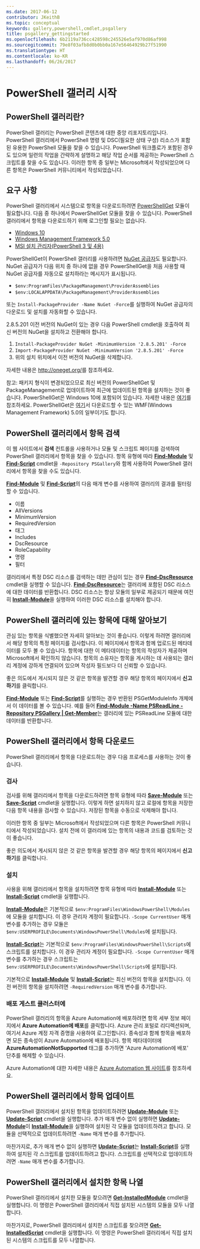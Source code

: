 ```yaml
---
ms.date: 2017-06-12
contributor: JKeithB
ms.topic: conceptual
keywords: gallery,powershell,cmdlet,psgallery
title: psgallery_gettingstarted
ms.openlocfilehash: 6b2119a736cc428598c245526e5af970d86af998
ms.sourcegitcommit: 79e8f03afb8d0b0bb0a167e56464929b27f51990
ms.translationtype: HT
ms.contentlocale: ko-KR
ms.lasthandoff: 06/26/2017
---
```

<a id="get-started-with-the-powershell-gallery" class="xliff"></a>
# PowerShell 갤러리 시작

<a id="what-is-the-powershell-gallery" class="xliff"></a>
## PowerShell 갤러리란?

PowerShell 갤러리는 PowerShell 콘텐츠에 대한 중앙 리포지토리입니다.
PowerShell 갤러리에서 PowerShell 명령 및 DSC(필요한 상태 구성) 리소스가 포함된 유용한 PowerShell 모듈을 찾을 수 있습니다. PowerShell 워크플로가 포함된 경우도 있으며 일련의 작업을 간략하게 설명하고 해당 작업 순서를 제공하는 PowerShell 스크립트를 찾을 수도 있습니다.
이러한 항목 중 일부는 Microsoft에서 작성되었으며 다른 항목은 PowerShell 커뮤니티에서 작성되었습니다.

<a id="requirements" class="xliff"></a>
## 요구 사항

PowerShell 갤러리에서 시스템으로 항목을 다운로드하려면 [PowerShellGet](http://go.microsoft.com/fwlink/?LinkID=760387&clcid=0x409) 모듈이 필요합니다. 다음 중 하나에서 PowerShellGet 모듈을 찾을 수 있습니다. PowerShell 갤러리에서 항목을 다운로드하기 위해 로그인할 필요는 없습니다.

-   [Windows 10](http://go.microsoft.com/fwlink/?LinkID=624830&clcid=0x409)
-   [Windows Management Framework 5.0](http://go.microsoft.com/fwlink/?LinkId=398175)
-   [MSI 설치 관리자(PowerShell 3 및 4용)](http://go.microsoft.com/fwlink/?LinkID=746217&clcid=0x409)

PowerShellGet이 PowerShell 갤러리를 사용하려면 [NuGet 공급자](http://go.microsoft.com/fwlink/?LinkId=722208)도 필요합니다. NuGet 공급자가 다음 위치 중 하나에 없을 경우 PowerShellGet을 처음 사용할 때 NuGet 공급자를 자동으로 설치하라는 메시지가 표시됩니다.

- `$env:ProgramFiles\PackageManagement\ProviderAssemblies`
- `$env:LOCALAPPDATA\PackageManagement\ProviderAssemblies`

또는 `Install-PackageProvider -Name NuGet -Force`를 실행하여 NuGet 공급자의 다운로드 및 설치를 자동화할 수 있습니다.

  
2.8.5.201 이전 버전의 NuGet이 있는 경우 다음 PowerShell cmdlet을 호출하여 최신 버전의 NuGet을 설치하고 전환해야 합니다.

1.  `Install-PackageProvider NuGet -MinimumVersion '2.8.5.201' -Force`
2.  `Import-PackageProvider NuGet -MinimumVersion '2.8.5.201' -Force`
3.  위의 설치 위치에서 이전 버전의 NuGet을 삭제합니다.

자세한 내용은 <http://oneget.org/>를 참조하세요.

  
참고: 패키지 형식이 변경되었으므로 최신 버전의 PowerShellGet 및 PackageManagement로 업데이트하여 최근에 업데이트된 항목을 설치하는 것이 좋습니다. PowerShellGet은 Windows 10에 포함되어 있습니다. 자세한 내용은 [여기](http://go.microsoft.com/fwlink/?LinkID=624830&clcid=0x409)를 참조하세요.
PowerShellGet은 [여기](http://go.microsoft.com/fwlink/?LinkId=398175)서 다운로드할 수 있는 WMF(Windows Management Framework) 5.0의 일부이기도 합니다.

<a id="discovering-items-from-the-powershell-gallery" class="xliff"></a>
## PowerShell 갤러리에서 항목 검색

이 웹 사이트에서 **검색** 컨트롤을 사용하거나 모듈 및 스크립트 페이지를 검색하여 PowerShell 갤러리에서 항목을 찾을 수 있습니다. 항목 유형에 따라 [**Find-Module**](http://go.microsoft.com/fwlink/?LinkID=760387&clcid=0x409) 및 [**Find-Script**](http://go.microsoft.com/fwlink/?LinkID=760387&clcid=0x409) cmdlet을 `-Repository PSGallery`와 함께 사용하여 PowerShell 갤러리에서 항목을 찾을 수도 있습니다.

[**Find-Module**](http://go.microsoft.com/fwlink/?LinkID=760387&clcid=0x409) 및 [**Find-Script**](http://go.microsoft.com/fwlink/?LinkID=760387&clcid=0x409)의 다음 매개 변수를 사용하여 갤러리의 결과를 필터링할 수 있습니다.

- 이름
- AllVersions
- MinimumVersion
- RequiredVersion
- 태그
- Includes
- DscResource
- RoleCapability
- 명령
- 필터

갤러리에서 특정 DSC 리소스를 검색하는 데만 관심이 있는 경우 [**Find-DscResource**](http://go.microsoft.com/fwlink/?LinkID=760387&clcid=0x409) cmdlet을 실행할 수 있습니다.
[**Find-DscResource**](http://go.microsoft.com/fwlink/?LinkID=760387&clcid=0x409)는 갤러리에 포함된 DSC 리소스에 대한 데이터를 반환합니다. DSC 리소스는 항상 모듈의 일부로 제공되기 때문에 여전히 [**Install-Module**](http://go.microsoft.com/fwlink/?LinkID=760387&clcid=0x409)을 실행하여 이러한 DSC 리소스를 설치해야 합니다.

<a id="learning-about-items-in-the-powershell-gallery" class="xliff"></a>
## PowerShell 갤러리에 있는 항목에 대해 알아보기

관심 있는 항목을 식별했으면 자세히 알아보는 것이 좋습니다. 이렇게 하려면 갤러리에서 해당 항목의 특정 페이지를 검사합니다. 이 페이지에서 항목과 함께 업로드된 메타데이터를 모두 볼 수 있습니다. 항목에 대한 이 메타데이터는 항목의 작성자가 제공하며 Microsoft에서 확인하지 않습니다. 항목의 소유자는 항목을 게시하는 데 사용되는 갤러리 계정에 강하게 연결되어 있으며 작성자 필드보다 더 신뢰할 수 있습니다.

좋은 의도에서 게시되지 않은 것 같은 항목을 발견할 경우 해당 항목의 페이지에서 **신고하기**를 클릭합니다.

[**Find-Module**](http://go.microsoft.com/fwlink/?LinkID=760387&clcid=0x409) 또는 [**Find-Script**](http://go.microsoft.com/fwlink/?LinkID=760387&clcid=0x409)를 실행하는 경우 반환된 PSGetModuleInfo 개체에서 이 데이터를 볼 수 있습니다. 예를 들어 [**Find-Module -Name PSReadLine -Repository PSGallery | Get-Member**](http://go.microsoft.com/fwlink/?LinkID=760387&clcid=0x409)는 갤러리에 있는 PSReadLine 모듈에 대한 데이터를 반환합니다.

<a id="downloading-items-from-the-powershell-gallery" class="xliff"></a>
## PowerShell 갤러리에서 항목 다운로드

PowerShell 갤러리에서 항목을 다운로드하는 경우 다음 프로세스를 사용하는 것이 좋습니다.

<a id="inspect" class="xliff"></a>
### 검사

검사를 위해 갤러리에서 항목을 다운로드하려면 항목 유형에 따라 [**Save-Module**](http://go.microsoft.com/fwlink/?LinkID=760387&clcid=0x409) 또는 [**Save-Script**](http://go.microsoft.com/fwlink/?LinkID=760387&clcid=0x409) cmdlet을 실행합니다. 이렇게 하면 설치하지 않고 로컬에 항목을 저장한 다음 항목 내용을 검사할 수 있습니다. 저장된 항목을 수동으로 삭제해야 합니다.

이러한 항목 중 일부는 Microsoft에서 작성되었으며 다른 항목은 PowerShell 커뮤니티에서 작성되었습니다. 설치 전에 이 갤러리에 있는 항목의 내용과 코드를 검토하는 것이 좋습니다.

좋은 의도에서 게시되지 않은 것 같은 항목을 발견할 경우 해당 항목의 페이지에서 **신고하기**를 클릭합니다.

<a id="install" class="xliff"></a>
### 설치

사용을 위해 갤러리에서 항목을 설치하려면 항목 유형에 따라 [**Install-Module**](http://go.microsoft.com/fwlink/?LinkID=760387&clcid=0x409) 또는 [**Install-Script**](http://go.microsoft.com/fwlink/?LinkID=760387&clcid=0x409) cmdlet을 실행합니다.

[**Install-Module**](http://go.microsoft.com/fwlink/?LinkID=760387&clcid=0x409)은 기본적으로 `$env:ProgramFiles\WindowsPowerShell\Modules`에 모듈을 설치합니다. 이 경우 관리자 계정이 필요합니다. `-Scope
CurrentUser` 매개 변수를 추가하는 경우 모듈은 `$env:USERPROFILE\Documents\WindowsPowerShell\Modules`에 설치됩니다.

[**Install-Script**](http://go.microsoft.com/fwlink/?LinkID=760387&clcid=0x409)는 기본적으로 `$env:ProgramFiles\WindowsPowerShell\Scripts`에 스크립트를 설치합니다. 이 경우 관리자 계정이 필요합니다. `-Scope
CurrentUser` 매개 변수를 추가하는 경우 스크립트는 `$env:USERPROFILE\Documents\WindowsPowerShell\Scripts`에 설치됩니다.

기본적으로 [**Install-Module**](http://go.microsoft.com/fwlink/?LinkID=760387&clcid=0x409) 및 [**Install-Script**](http://go.microsoft.com/fwlink/?LinkID=760387&clcid=0x409)는 최신 버전의 항목을 설치합니다. 이전 버전의 항목을 설치하려면 `-RequiredVersion` 매개 변수를 추가합니다.

<a id="deploy" class="xliff"></a>
### 배포 게스트 클러스터에

PowerShell 갤러리의 항목을 Azure Automation에 배포하려면 항목 세부 정보 페이지에서 **Azure Automation에 배포**를 클릭합니다. Azure 관리 포털로 리디렉션되며, 여기서 Azure 계정 자격 증명을 사용하여 로그인합니다. 종속성과 함께 항목을 배포하면 모든 종속성이 Azure Automation에 배포됩니다. 항목 메타데이터에 **AzureAutomationNotSupported** 태그를 추가하면 'Azure Automation에 배포' 단추를 해제할 수 있습니다.

Azure Automation에 대한 자세한 내용은 [Azure Automation 웹 사이트](http://azure.microsoft.com/en-us/services/automation/)를 참조하세요.

<a id="updating-items-from-the-powershell-gallery" class="xliff"></a>
## PowerShell 갤러리에서 항목 업데이트

PowerShell 갤러리에서 설치된 항목을 업데이트하려면 [**Update-Module**](http://go.microsoft.com/fwlink/?LinkID=760387&clcid=0x409) 또는 [**Update-Script**](http://go.microsoft.com/fwlink/?LinkID=760387&clcid=0x409) cmdlet을 실행합니다. 추가 매개 변수 없이 실행하면 [**Update-Module**](http://go.microsoft.com/fwlink/?LinkID=760387&clcid=0x409)이 [**Install-Module**](http://go.microsoft.com/fwlink/?LinkID=760387&clcid=0x409)을 실행하여 설치된 각 모듈을 업데이트하려고 합니다.
모듈을 선택적으로 업데이트하려면 `-Name` 매개 변수를 추가합니다.

마찬가지로, 추가 매개 변수 없이 실행하면 [**Update-Script**](http://go.microsoft.com/fwlink/?LinkID=760387&clcid=0x409)는 [**Install-Script**](http://go.microsoft.com/fwlink/?LinkID=760387&clcid=0x409)를 실행하여 설치된 각 스크립트를 업데이트하려고 합니다.
스크립트를 선택적으로 업데이트하려면 `-Name` 매개 변수를 추가합니다.

<a id="list-items-that-you-have-installed-from-the-powershell-gallery" class="xliff"></a>
## PowerShell 갤러리에서 설치한 항목 나열

PowerShell 갤러리에서 설치한 모듈을 찾으려면 [**Get-InstalledModule**](http://go.microsoft.com/fwlink/?LinkID=760387&clcid=0x409) cmdlet을 실행합니다. 이 명령은 PowerShell 갤러리에서 직접 설치된 시스템의 모듈을 모두 나열합니다.

마찬가지로, PowerShell 갤러리에서 설치한 스크립트를 찾으려면 [**Get-InstalledScript**](http://go.microsoft.com/fwlink/?LinkID=760387&clcid=0x409) cmdlet을 실행합니다. 이 명령은 PowerShell 갤러리에서 직접 설치된 시스템의 스크립트를 모두 나열합니다.

